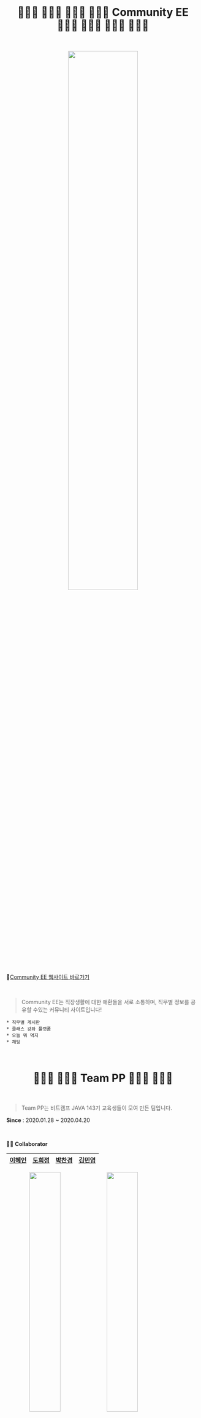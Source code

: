 <br />

<h1 align="center">👩🏼‍🍳 🧑🏼‍🏭 👩🏽‍💻  👩🏼‍🎨 Community EE 🧑🏼‍🔧 👩🏼‍🚀 🧑🏼‍🔬 👩🏼‍⚕️</h1>

<br/>

<p align="center"><img src="https://user-images.githubusercontent.com/53379734/79706065-dc6c4100-82f2-11ea-9ba6-38d5803cc731.jpg" width="60%"></img></p>

<br/>
<br/>

📌[Community EE 웹사이트 바로가기](<http://ec2-13-124-180-143.ap-northeast-2.compute.amazonaws.com:8282/eepp/>)

<br/>

> Community EE는 직장생활에 대한 애환들을 서로 소통하며, 직무별 정보를 공유할 수있는 커뮤니티 사이트입니다!

    * 직무별 게시판
    * 클래스 강좌 플랫폼
    * 오늘 뭐 먹지
    * 채팅


<br />

<h1 align="center">👩🏻‍💻 👩🏽‍💻 Team PP 👩🏼‍💻 🧑🏻‍💻</h1>

<br/>

> Team PP는 비트캠프 JAVA 143기 교육생들이 모여 만든 팀입니다.

**Since** : 2020.01.28 ~ 2020.04.20

<br/>

👍🏽 **Collaborator**

| [이혜인](<https://github.com/java-hyein>) | [도희정](<https://github.com/doeez>) | [박찬경](<https://github.com/rtnbrnch>) | [김민영](<https://github.com/mykim8710>) |
| :-----------------------------------: | :---------------------------------------: | :-------------------------------------: | :-------------------------------------: |

<p align="center" style="display:inline!important"><img src="https://user-images.githubusercontent.com/53379734/79708316-0ffe9980-82fa-11ea-86fb-e0bf242d5c88.png" width="40%" /><img src="https://user-images.githubusercontent.com/53379734/79708321-13922080-82fa-11ea-88f8-6a69af6c5ccd.png" width="40%" /></p>

<p align="center" style="display:inline!important"><img src="https://user-images.githubusercontent.com/53379734/79708325-14c34d80-82fa-11ea-9274-012d1b1736e1.png" width="40%" />
<img src="https://user-images.githubusercontent.com/53379734/79708328-15f47a80-82fa-11ea-8dbe-9e021e5630a4.png" width="40%" /></p>


<h6 align="right">Created by Team PP</h6>
